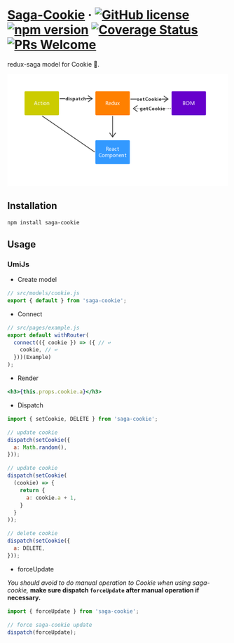 # [Saga-Cookie](#) &middot; [![GitHub license](https://img.shields.io/badge/license-MIT-blue.svg)](https://github.com/chiaweilee/aliba/blob/master/LICENSE) [![npm version](https://img.shields.io/npm/v/aliba.svg?style=flat)](https://www.npmjs.com/package/aliba) [![Coverage Status](https://img.shields.io/coveralls/chiaweilee/aliba/master.svg?style=flat)](https://coveralls.io/github/chiaweilee/aliba?branch=master) [![PRs Welcome](https://img.shields.io/badge/PRs-welcome-brightgreen.svg)](#)

redux-saga model for Cookie 🍪.

![README](https://github.com/chiaweilee/saga-cookie/blob/master/_.jpg)

## Installation

```
npm install saga-cookie
```

## Usage

### UmiJs

- Create model

```javascript
// src/models/cookie.js
export { default } from 'saga-cookie';
```

- Connect

```javascript
// src/pages/example.js
export default withRouter(
  connect(({ cookie }) => ({ // ↩
    cookie, // ↩
  }))(Example)
);
```

- Render

```jsx
<h3>{this.props.cookie.a}</h3>
```

- Dispatch

```javascript
import { setCookie, DELETE } from 'saga-cookie';
```

```javascript
// update cookie
dispatch(setCookie({
  a: Math.random(),
}));
```

```javascript
// update cookie
dispatch(setCookie(
  (cookie) => {
    return {
      a: cookie.a + 1,
    }
  }
));
```

```javascript
// delete cookie
dispatch(setCookie({
  a: DELETE,
}));
```

- forceUpdate

*You should avoid to do manual operation to Cookie when using saga-cookie,*
**make sure dispatch `forceUpdate` after manual operation if necessary.**

```javascript
import { forceUpdate } from 'saga-cookie';
```

```javascript
// force saga-cookie update
dispatch(forceUpdate);
```
